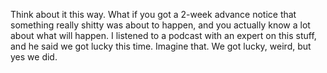 Think about it this way. What if you got a 2-week advance notice that something really shitty was about to happen, and you actually know a lot about what will happen. I listened to a podcast with an expert on this stuff, and he said we got lucky this time. Imagine that. We got lucky, weird, but yes we did.
